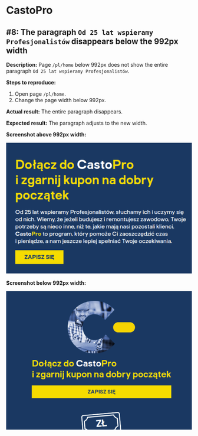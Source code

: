 # CastoPro
## #8: The paragraph `Od 25 lat wspieramy Profesjonalistów` disappears below the 992px width

**Description:** Page `/pl/home` below 992px does not show the entire paragraph `Od 25 lat wspieramy Profesjonalistów`.

**Steps to reproduce:**
1. Open page `/pl/home`.
2. Change the page width below 992px.

**Actual result:** The entire paragraph disappears.

**Expected result:** The paragraph adjusts to the new width.

**Screenshot above 992px width:**

![CastoPro08a](/CastoPro/files/08a.png)

**Screenshot below 992px width:**

![CastoPro08b](/CastoPro/files/08b.png)
